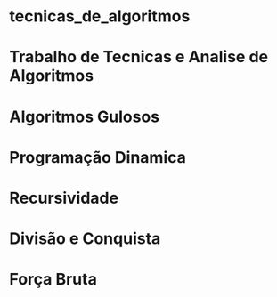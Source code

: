 # tecnicas_de_algoritmos
# Trabalho de Tecnicas e Analise de Algoritmos
# Algoritmos Gulosos
# Programação Dinamica
# Recursividade
# Divisão e Conquista
# Força Bruta
